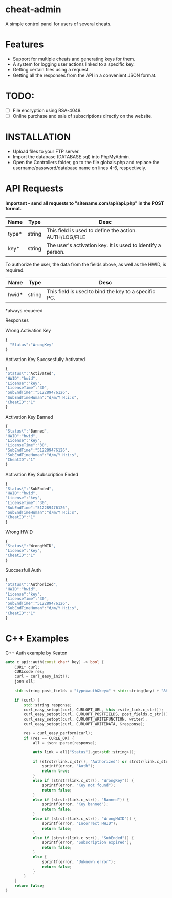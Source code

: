 # cheat-admin
 A simple control panel for users of several cheats.

# Features
 * Support for multiple cheats and generating keys for them.
 * A system for logging user actions linked to a specific key.
 * Getting certain files using a request.
 * Getting all the responses from the API in a convenient JSON format.

# TODO:
- [ ] File encryption using RSA-4048.
- [ ] Online purchase and sale of subscriptions directly on the website.

# INSTALLATION
 * Upload files to your FTP server.
 * Import the database (DATABASE.sql) into PhpMyAdmin.
 * Open the Controllers folder, go to the file globals.php and replace the username/password/database name on lines 4-6, respectively.

# API Requests
 #### Important - send all requests to "sitename.com/api/api.php" in the POST format.
 
 Name | Type | Desc
----- | -----|--------
type* | string | This field is used to define the action. AUTH/LOG/FILE
key*  | string | The user's activation key. It is used to identify a person.

To authorize the user, the data from the fields above, as well as the HWID, is required.

 Name | Type  | Desc
----- | ----- |--------
hwid* | string | This field is used to bind the key to a specific PC.

*always requered

Responses

Wrong Activation Key
```js
{
  "Status":"WrongKey"
}
```

Activation Key Succsesfully Activated
```js
{
"Status\":"Activated",
"HWID":"hwid",
"License":"key",
"LicenseTime":"30",
"SubEndTime":"512289476126",
"SubEndTimeHuman":"d/m/Y H:i:s",
"CheatID":"1"
}
```

Activation Key Banned
```js
{
"Status\":"Banned",
"HWID":"hwid",
"License":"key",
"LicenseTime":"30",
"SubEndTime":"512289476126",
"SubEndTimeHuman":"d/m/Y H:i:s",
"CheatID":"1"
}
```

Activation Key Subscription Ended
```js
{
"Status\":"SubEnded",
"HWID":"hwid",
"License":"key",
"LicenseTime":"30",
"SubEndTime":"512289476126",
"SubEndTimeHuman":"d/m/Y H:i:s",
"CheatID":"1"
}
```

Wrong HWID
```js
{
"Status\":"WrongHWID",
"License":"key",
"CheatID":"1"
}
```

Succsesfull Auth
```js
{
"Status\":"Authorized",
"HWID":"hwid",
"License":"key",
"LicenseTime":"30",
"SubEndTime":"512289476126",
"SubEndTimeHuman":"d/m/Y H:i:s",
"CheatID":"1"
}
```

# C++ Examples

C++ Auth example by Keaton

```cpp
auto c_api::auth(const char* key) -> bool {
	CURL* curl;
	CURLcode res;
	curl = curl_easy_init();
	json all;
 
	std::string post_fields = "type=auth&key=" + std::string(key) + "&hwid=" + YOUR_HWID_GENERATION_METHOD;

	if (curl) {
		std::string response;
		curl_easy_setopt(curl, CURLOPT_URL, this->site_link.c_str());
		curl_easy_setopt(curl, CURLOPT_POSTFIELDS, post_fields.c_str());
		curl_easy_setopt(curl, CURLOPT_WRITEFUNCTION, writer);
		curl_easy_setopt(curl, CURLOPT_WRITEDATA, &response);

		res = curl_easy_perform(curl);
		if (res == CURLE_OK) {
			all = json::parse(response);

			auto link = all["Status"].get<std::string>();

			if (strstr(link.c_str(), "Authorized") or strstr(link.c_str(), "Activated")) {
				sprintf(error, "Auth");
				return true;
			}
			else if (strstr(link.c_str(), "WrongKey")) {
				sprintf(error, "Key not found");
				return false;
			}
			else if (strstr(link.c_str(), "Banned")) {
				sprintf(error, "Key banned");
				return false;
			}
			else if (strstr(link.c_str(), "WrongHWID")) {
				sprintf(error, "Incorrect HWID");
				return false;
			}
			else if (strstr(link.c_str(), "SubEnded")) {
				sprintf(error, "Subscription expired");
				return false;
			}
			else {
				sprintf(error, "Unknown error");
				return false;
			}
		}
	}
	return false;
}
```
